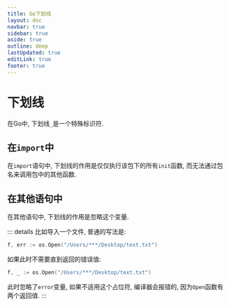 ```yaml
---
title: Go下划线
layout: doc
navbar: true
sidebar: true
aside: true
outline: deep
lastUpdated: true
editLink: true
footer: true
---
```


# 下划线

在Go中, 下划线`_`是一个特殊标识符. 

## 在`import`中

在`import`语句中, 下划线的作用是仅仅执行该包下的所有`init`函数, 而无法通过包名来调用包中的其他函数.

## 在其他语句中

在其他语句中, 下划线的作用是忽略这个变量.  

::: details
比如导入一个文件, 普通的写法是:
```go
f, err := os.Open("/Users/***/Desktop/text.txt")
```
如果此时不需要直到返回的错误值:
```go
f, _ := os.Open("/Users/***/Desktop/text.txt")
```
此时忽略了`error`变量, 如果不适用这个占位符, 编译器会报错的, 因为`Open`函数有两个返回值.
:::